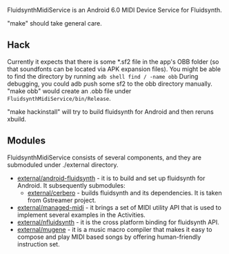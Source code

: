 FluidsynthMidiService is an Android 6.0 MIDI Device Service for Fluidsynth.

"make" should take general care.

Hack
----

Currently it expects that there is some \*.sf2 file in the app's OBB folder
(so that soundfonts can be located via APK expansion files).
You might be able to find the directory by running `adb shell find / -name obb`
During debugging, you could adb push some sf2 to the obb directory manually.
"make obb" would create an .obb file under `FluidsynthMidiService/bin/Release`.

"make hackinstall" will try to build fluidsynth for Android and then
reruns xbuild.


Modules
-------

FluidsynthMidiService consists of several components, and they are
submoduled under ./external directory.

- [external/android-fluidsynth](https://github.com/atsushieno/android-fluidsynth) - 
  it is to build and set up fluidsynth for Android. It subsequently submodules:
  - [external/cerbero](https://github.com/atsushieno/cerbero) - builds fluidsynth and its dependencies. It is taken from Gstreamer project.
- [external/managed-midi](https://github.com/atsushieno/managed-midi) -
  it brings a set of MIDI utility API that is used to implement several examples in the Activities.
- [external/nfluidsynth](https://github.com/atsushieno/nfluidsynth) -
  it is the cross platform binding for fluidsynth API.
- [external/mugene](https://github.com/atsushieno/mugene) -
  it is a music macro compiler that makes it easy to compose and play
  MIDI based songs by offering human-friendly instruction set.

